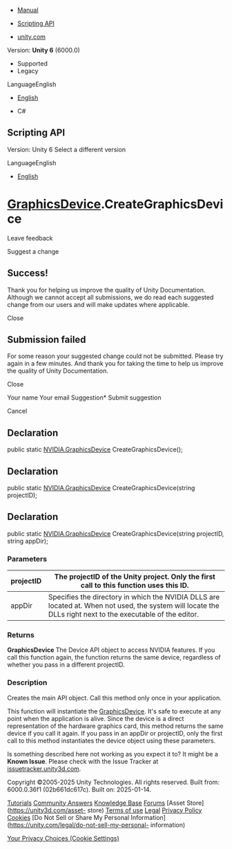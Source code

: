[ ]()

  * [Manual](../Manual/index.html)
  * [Scripting API](../ScriptReference/index.html)

  * [unity.com](https://unity.com/)

Version: **Unity 6** (6000.0)

  * Supported
  * Legacy

LanguageEnglish

  * [English]()

  * C#

[ ](https://docs.unity3d.com)

## Scripting API

Version: Unity 6 Select a different version

LanguageEnglish

  * [English]()

#  [GraphicsDevice](NVIDIA.GraphicsDevice.html).CreateGraphicsDevice

Leave feedback

Suggest a change

## Success!

Thank you for helping us improve the quality of Unity Documentation. Although
we cannot accept all submissions, we do read each suggested change from our
users and will make updates where applicable.

Close

## Submission failed

For some reason your suggested change could not be submitted. Please <a>try
again</a> in a few minutes. And thank you for taking the time to help us
improve the quality of Unity Documentation.

Close

Your name Your email Suggestion* Submit suggestion

Cancel

[ ]()

## Declaration

public static [NVIDIA.GraphicsDevice](NVIDIA.GraphicsDevice.html)
CreateGraphicsDevice();

## Declaration

public static [NVIDIA.GraphicsDevice](NVIDIA.GraphicsDevice.html)
CreateGraphicsDevice(string projectID);

## Declaration

public static [NVIDIA.GraphicsDevice](NVIDIA.GraphicsDevice.html)
CreateGraphicsDevice(string projectID, string appDir);

### Parameters

projectID | The projectID of the Unity project. Only the first call to this function uses this ID.  
---|---  
appDir | Specifies the directory in which the NVIDIA DLLS are located at. When not used, the system will locate the DLLs right next to the executable of the editor.  
  
### Returns

**GraphicsDevice** The Device API object to access NVIDIA features. If you
call this function again, the function returns the same device, regardless of
whether you pass in a different projectID.

### Description

Creates the main API object. Call this method only once in your application.

This function will instantiate the
[GraphicsDevice](NVIDIA.GraphicsDevice.html). It's safe to execute at any
point when the application is alive. Since the device is a direct
representation of the hardware graphics card, this method returns the same
device if you call it again. If you pass in an appDir or projectID, only the
first call to this method instantiates the device object using these
parameters.

Is something described here not working as you expect it to? It might be a
**Known Issue**. Please check with the Issue Tracker at
[issuetracker.unity3d.com](https://issuetracker.unity3d.com).

Copyright ©2005-2025 Unity Technologies. All rights reserved. Built from:
6000.0.36f1 (02b661dc617c). Built on: 2025-01-14.

[Tutorials](https://unity3d.com/learn) [Community
Answers](https://answers.unity3d.com) [Knowledge
Base](https://support.unity3d.com/hc/en-us)
[Forums](https://forum.unity3d.com) [Asset Store](https://unity3d.com/asset-
store) [Terms of use](https://docs.unity3d.com/Manual/TermsOfUse.html)
[Legal](https://unity.com/legal) [Privacy
Policy](https://unity.com/legal/privacy-policy)
[Cookies](https://unity.com/legal/cookie-policy) [Do Not Sell or Share My
Personal Information](https://unity.com/legal/do-not-sell-my-personal-
information)

[Your Privacy Choices (Cookie Settings)](javascript:void\(0\);)

